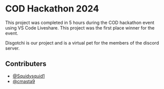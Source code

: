 # COD Hackathon 2024

This project was completed in 5 hours during the COD hackathon event using VS Code Liveshare. This project was the first place winner for the event.

Disgotchi is our project and is a virtual pet for the members of the discord server.

## Contributers

- [@Squidysquid1](https://github.com/Squidysquid1)
- [@cmasta9](https://github.com/cmasta9)
